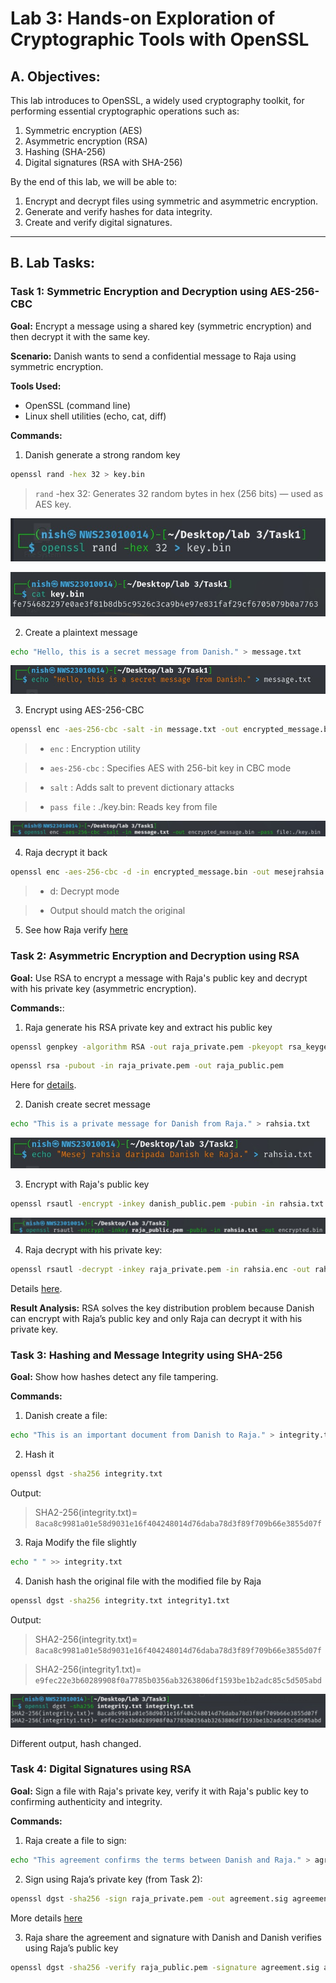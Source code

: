 # Lab 3: Hands-on Exploration of Cryptographic Tools with OpenSSL

## A. Objectives:

This lab introduces to OpenSSL, a widely used cryptography toolkit, for performing essential cryptographic operations such as:

1. Symmetric encryption (AES)
2. Asymmetric encryption (RSA)
3. Hashing (SHA-256)
4. Digital signatures (RSA with SHA-256)

By the end of this lab, we will be able to:

1. Encrypt and decrypt files using symmetric and asymmetric encryption.
2. Generate and verify hashes for data integrity.
3. Create and verify digital signatures.

---

## B. Lab Tasks:

### Task 1: Symmetric Encryption and Decryption using AES-256-CBC
**Goal:** Encrypt a message using a shared key (symmetric encryption) and then decrypt it with the same key.

**Scenario:** Danish wants to send a confidential message to Raja using symmetric encryption.

**Tools Used:**
- OpenSSL (command line)
- Linux shell utilities (echo, cat, diff)

**Commands:**
1. Danish generate a strong random key
```bash
openssl rand -hex 32 > key.bin
```
> `rand` -hex 32: Generates 32 random bytes in hex (256 bits) — used as AES key.

![alt text](<screenshots/generate_key.jpg>)

![alt text](<screenshots/key.jpg>)

2. Create a plaintext message
```bash
echo "Hello, this is a secret message from Danish." > message.txt
```

![alt text](<screenshots/message.jpg>)

3. Encrypt using AES-256-CBC
```bash
openssl enc -aes-256-cbc -salt -in message.txt -out encrypted_message.bin -pass file:./key.bin
```
> - `enc` : Encryption utility

> - `aes-256-cbc` : Specifies AES with 256-bit key in CBC mode

> - `salt` : Adds salt to prevent dictionary attacks

> - `pass file` : ./key.bin: Reads key from file

![alt text](<screenshots/aes_enctrypted.jpg>)

4. Raja decrypt it back
```bash
openssl enc -aes-256-cbc -d -in encrypted_message.bin -out mesejrahsia.txt -pass file:$PWD/key.bin
```
> - d: Decrypt mode

> - Output should match the original

5. See how Raja verify [here](https://github.com/Ha1qal/Raja-Haiqal/blob/master/Cryptography-Class/Assessments/Lab%20Works/Lab%203/screenshots/decrypttask1.png)

### Task 2: Asymmetric Encryption and Decryption using RSA
**Goal:** Use RSA to encrypt a message with Raja's public key and decrypt with his private key (asymmetric encryption).

**Commands:**:  
 1. Raja generate his RSA private key and extract his public key
 ```bash
openssl genpkey -algorithm RSA -out raja_private.pem -pkeyopt rsa_keygen_bits:2048
```

```bash
openssl rsa -pubout -in raja_private.pem -out raja_public.pem
```

 Here for [details](https://github.com/Ha1qal/Raja-Haiqal/blob/master/Cryptography-Class/Assessments/Lab%20Works/Lab%203/screenshots/createkeyrsa.png).

2. Danish create secret message
```bash
echo "This is a private message for Danish from Raja." > rahsia.txt
```

![alt text](<screenshots/rahsia.jpg>)

3. Encrypt with Raja's public key
```bash
openssl rsautl -encrypt -inkey danish_public.pem -pubin -in rahsia.txt -out encrypted.bin
```

![alt text](<screenshots/encrypted_rsa.jpg>)

4. Raja decrypt with his private key:
```bash
openssl rsautl -decrypt -inkey raja_private.pem -in rahsia.enc -out rahsia_decrypted.txt
```
Details [here](https://github.com/Ha1qal/Raja-Haiqal/blob/master/Cryptography-Class/Assessments/Lab%20Works/Lab%203/screenshots/rsadecrypt.png).

**Result Analysis:**
RSA solves the key distribution problem because Danish can encrypt with Raja’s public key and only Raja can decrypt it with his private key.

### Task 3: Hashing and Message Integrity using SHA-256
**Goal:** Show how hashes detect any file tampering.

**Commands:**
1. Danish create a file:
```bash
echo "This is an important document from Danish to Raja." > integrity.txt
```

2. Hash it
```bash
openssl dgst -sha256 integrity.txt
```
Output:
> SHA2-256(integrity.txt)= `8aca8c9981a01e58d9031e16f404248014d76daba78d3f89f709b66e3855d07f`

3. Raja Modify the file slightly
```bash
echo " " >> integrity.txt
```

4. Danish hash the original file with the modified file by Raja
```bash
openssl dgst -sha256 integrity.txt integrity1.txt
```
Output:
> SHA2-256(integrity.txt)= `8aca8c9981a01e58d9031e16f404248014d76daba78d3f89f709b66e3855d07f`

> SHA2-256(integrity1.txt)= `e9fec22e3b60289908f0a7785b0356ab3263806df1593be1b2adc85c5d505abd`

![alt text](<screenshots/integrity.jpg>)

Different output, hash changed.

### Task 4: Digital Signatures using RSA
**Goal:** Sign a file with Raja's private key, verify it with Raja's public key to confirming authenticity and integrity.

**Commands:**
1. Raja create a file to sign:
```bash
echo "This agreement confirms the terms between Danish and Raja." > agreement.txt
```

2. Sign using Raja’s private key (from Task 2):
```bash
openssl dgst -sha256 -sign raja_private.pem -out agreement.sig agreement.txt
```
More details [here]()

3. Raja share the agreement and signature with Danish and Danish verifies using Raja’s public key
```bash
openssl dgst -sha256 -verify raja_public.pem -signature agreement.sig agreement.txt
```